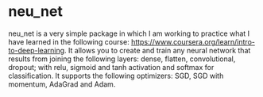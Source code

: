 # neu_net
neu_net is a very simple package in which I am working to practice what I have learned in the following course: https://www.coursera.org/learn/intro-to-deep-learning. It allows you to create and train any neural network that results from joining the following layers: dense, flatten, convolutional, dropout; with relu, sigmoid and tanh activation and softmax for classification. It supports the following optimizers: SGD, SGD with momentum, AdaGrad and Adam.

